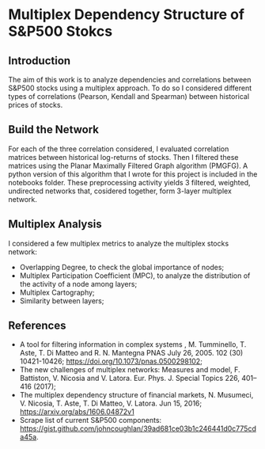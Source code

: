 # Multiplex Dependency Structure of S&P500 Stokcs

## Introduction
The aim of this work is to analyze dependencies and correlations between S&P500 stocks using a multiplex approach. To do so I considered different types of correlations (Pearson, Kendall and Spearman) between historical prices of stocks.

## Build the Network
For each of the three correlation considered, I evaluated correlation matrices between historical log-returns of stocks. Then I filtered these matrices using the Planar Maximally Filtered Graph algorithm (PMGFG). A python version of this algorithm that I wrote for this project is included in the notebooks folder. 
These preprocessing activity yields 3 filtered, weighted, undirected networks that, cosidered together, form 3-layer multiplex network. 

## Multiplex Analysis 
I considered a few multiplex metrics to analyze the multiplex stocks network: 
- Overlapping Degree, to check the global importance of nodes; 
- Multiplex Participation Coefficient (MPC), to analyze the distribution of the activity of a node among layers; 
- Multiplex Cartography; 
- Similarity between layers;

## References
- A tool for filtering information in complex systems , M. Tumminello, T. Aste, T. Di Matteo and R. N. Mantegna PNAS July 26, 2005. 102 (30) 10421-10426;  https://doi.org/10.1073/pnas.0500298102;
- The new challenges of multiplex networks: Measures and model, F. Battiston, V. Nicosia and V. Latora. Eur. Phys. J. Special Topics 226, 401–416 (2017);
- The multiplex dependency structure of financial markets, N. Musumeci, V. Nicosia, T. Aste, T. Di Matteo, V. Latora. Jun 15, 2016; https://arxiv.org/abs/1606.04872v1
- Scrape list of current S&P500 components: https://gist.github.com/johncoughlan/39ad681ce03b1c246441d0c775cda45a.

